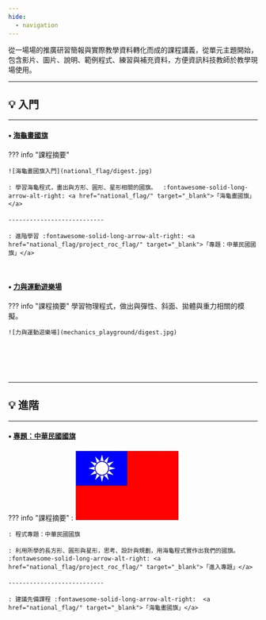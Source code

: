 ```yaml
---
hide:
  - navigation
---
```



從一場場的推廣研習簡報與實際教學資料轉化而成的課程講義，從單元主題開始，包含影片、圖片、說明、範例程式、練習與補充資料，方便資訊科技教師於教學現場使用。


----------------------------

## 💡 入門

----------------------------

####  ▪️ <a href="national_flag/" target="_blank">海龜畫國旗</a>

??? info  "課程摘要"
    
    ![海龜畫國旗入門](national_flag/digest.jpg)

    : 學習海龜程式，畫出與方形、圓形、星形相關的國旗。　 :fontawesome-solid-long-arrow-alt-right: <a href="national_flag/" target="_blank">「海龜畫國旗」</a>

    ---------------------------

    : 進階學習 :fontawesome-solid-long-arrow-alt-right: <a href="national_flag/project_roc_flag/" target="_blank">「專題：中華民國國旗」</a>

  
<br/>

#### ▪️ [力與運動遊樂場](mechanics_playground/index.md)

??? info  "課程摘要"
    學習物理程式，做出與彈性、斜面、拋體與重力相關的模擬。

    ![力與運動遊樂場](mechanics_playground/digest.jpg)



<br/>

<br/><br/>

----------------------------

## 💡 進階

----------------------------

#### ▪️ <a href="national_flag/project_roc_flag/" target="_blank">專題：中華民國國旗</a>

??? info  "課程摘要"
    :  ![中華民國國旗](national_flag/digest_roc_flag.jpg)

    : 程式專題：中華民國國旗

    : 利用所學的長方形、圓形與星形，思考、設計與規劃，用海龜程式實作出我們的國旗。　 :fontawesome-solid-long-arrow-alt-right: <a href="national_flag/project_roc_flag/" target="_blank">「進入專題」</a>

    ---------------------------

    : 建議先備課程 :fontawesome-solid-long-arrow-alt-right:  <a href="national_flag/" target="_blank">「海龜畫國旗」</a>

<br/>